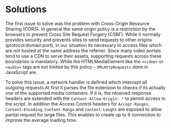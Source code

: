 # Solutions

The first issue to solve was the problem with Cross-Origin Resource Sharing (CORS). In general the same origin policy is a restriction by the browsers to prevent Cross Site Request Forgery (CSRF). While it normally provides security and prevents sites to send requests to other origins (protocol:domain:port), in our situation its necessary to access files which are not hosted at the same address the referrer. Since many video portals tend to use a CDN to serve their assets, supporting requests across these boundaries is mandatory. While the HTMLMediaElement like the `<video>` or `<audio>` tags are not limited by this policy - `XMLHttpRequests` done in JavaScript are.

To solve this issue, a network handler is defined which intercept all outgoing requests.At first it parses the file extension to checks if its actually one of the supported media containers. If it is, the received response headers are extended with the `Content-Allow-Origin: *` to permit access to the script. In addition the Access Control headers for `Accept-Ranges`, `Content-Encoding`, `Content-Range` and `Content-Lenght` are exposed to allow partial request for large files. This enables to create up to 6 connection to improve the average loading time.
